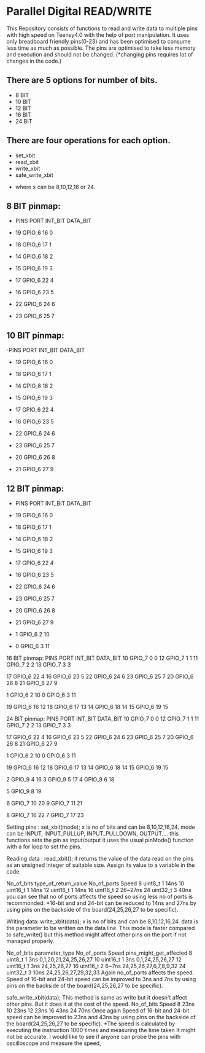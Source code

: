 # Parallel Digital READ/WRITE
 This Repository consists of functions to read and write data to multiple pins with high speed on Teensy4.0 with the help of port manipulation.
 It uses only breadboard friendly pins(0-23) and has been optimised to consume less time as much as possible.
 The pins are optimised to take less memory and execution and should not be changed.
(*changing pins requires lot of changes in the code.)

## There are 5 options for number of bits.
- 8 BIT
- 10 BIT
- 12 BIT
- 16 BIT
- 24 BIT

## There are four operations for each option.
- set_xbit
- read_xbit
- write_xbit
- safe_write_xbit
* where x can be 8,10,12,16 or 24.

## 8 BIT pinmap:
- PINS	    PORT	 INT_BIT DATA_BIT
 - 19	    GPIO_6	    16	    0
 - 18	    GPIO_6	    17	    1
 - 14	    GPIO_6	    18	    2
 - 15	    GPIO_6	    19	    3
			
 - 17	    GPIO_6	    22	    4
 - 16	    GPIO_6	    23	    5
 - 22	    GPIO_6	    24	    6
 - 23	    GPIO_6	    25	    7

## 10 BIT pinmap: 
-PINS	    PORT	 INT_BIT  DATA_BIT
 - 19	    GPIO_6	    16	    0
 - 18	    GPIO_6	    17	    1
 - 14  	  GPIO_6	    18	    2
 - 15	    GPIO_6	    19	    3
			
- 17	    GPIO_6	    22      4
- 16	    GPIO_6	    23	    5
- 22	    GPIO_6	    24	    6
- 23	    GPIO_6	    25	    7
- 20	    GPIO_6	    26	    8
- 21	    GPIO_6	    27	    9

## 12 BIT pinmap:
- PINS	    PORT	 INT_BIT  DATA_BIT
 - 19	    GPIO_6	    16	    0
 - 18	    GPIO_6  	  17	    1
 - 14  	  GPIO_6	    18	    2
 - 15	    GPIO_6	    19	    3
			
 - 17	    GPIO_6  	  22	    4
 - 16	    GPIO_6  	  23	    5
 - 22	    GPIO_6  	  24	    6
 - 23  	  GPIO_6	    25	    7
 - 20  	  GPIO_6	    26	    8
 - 21	    GPIO_6	    27	    9
			
 - 1	    GPIO_6  	  2	    10
 - 0	    GPIO_6	    3	    11

16 BIT pinmap:
PINS	    PORT	 INT_BIT	DATA_BIT
10	    GPIO_7	    0	        0
12	    GPIO_7	    1	        1
11	    GPIO_7	    2	        2
13	    GPIO_7	    3	        3
			
17	    GPIO_6	    22	        4
16	    GPIO_6	    23	        5
22	    GPIO_6	    24      	6
23	    GPIO_6	    25	        7
20	    GPIO_6	    26	        8
21	    GPIO_6	    27	        9
			
1	    GPIO_6	    2	        10
0	    GPIO_6	    3	        11
			
19  	    GPIO_6	    16	        12
18	    GPIO_6	    17	        13
14	    GPIO_6	    18	        14
15	    GPIO_6	    19	        15

24 BIT pinmap:
PINS	    PORT	 INT_BIT	DATA_BIT
10	    GPIO_7	    0	        0
12	    GPIO_7	    1	        1
11	    GPIO_7	    2	        2
13	    GPIO_7	    3	        3
			
17	    GPIO_6	    22	        4
16  	    GPIO_6	    23	        5
22	    GPIO_6	    24	        6
23	    GPIO_6	    25	        7
20	    GPIO_6	    26      	8
21  	    GPIO_6	    27	        9
			
1	    GPIO_6	    2	        10
0	    GPIO_6	    3	        11
			
19  	    GPIO_6	    16	        12
18  	    GPIO_6	    17	        13
14  	    GPIO_6          18	        14
15  	    GPIO_6	    19	        15
			
2	    GPIO_9	    4	        16
3	    GPIO_9	    5	        17
4	    GPIO_9	    6	        18
			
5	    GPIO_9	    8	        19
			
6	    GPIO_7	    10	        20
9	    GPIO_7	    11	        21
			
8	    GPIO_7	    16	        22
7	    GPIO_7	    17	        23


Setting pins :
set_xbit(mode);
x is no of bits and can be 8,10,12,16,24.
mode can be INPUT, INPUT_PULLUP, INPUT_PULLDOWN, OUTPUT....
this functions sets the pin as input/output it uses the usual pinMode() function with a for loop to set the pins.

Reading data :
read_xbit();
it returns the value of the data read on the pins as an unsigned integer of suitable size. Assign its value to a variable in the code.

No_of_bits       type_of_return_value        No_of_ports      Speed
   8                    uint8_t                   1            14ns
   10                   uint16_t                  1            14ns
   12                   uint16_t                  1            14ns
   16                   uint16_t                  2           26~27ns
   24                   uint32_t                  3            40ns
you can see that no of ports affects the speed so using less no of ports is recommonded. 
*16-bit and and 24-bit can be reduced to 14ns and 27ns by using pins on the backside of the board(24,25,26,27 to be specific).


Writing data:
write_xbit(data);
x is no of bits and can be 8,10,12,16,24.
data is the parameter to be written on the data line.
This mode is faster compared to safe_write() but this method might affect other pins on the port if not managed properly.

No_of_bits       parameter_type        No_of_ports      Speed         pins_might_get_affected
    8               uint8_t                 1            3ns           0,1,20,21,24,25,26,27
    10              uint16_t                1            3ns           0,1,24,25,26,27
    12              uint16_t                1            3ns           24,25,26,27
    16              uint16_t                2           6~7ns          24,25,26,27,6,7,8,9,32
    24              uint32_t                3            10ns          24,25,26,27,29,32,33
Again no_of_ports affects the speed. Speed of 16-bit and 24-bit speed can be improved to 3ns and 7ns by using pins on the backside of the board(24,25,26,27 to be specific).

safe_write_xbit(data);
This method is same as write but it doesn't affect other pins. 
But it does it at the cost of the speed. 
No_of_bits     Speed
    8           23ns
    10          23ns
    12          23ns
    16          43ns
    24          70ns
Once again Speed of 16-bit and 24-bit speed can be improved to 23ns and 43ns by using pins on the backside of the board(24,25,26,27 to be specific).
*The speed is calculated by executing the instruction 1000 times and measuring the time taken It might not be accurate. I would like to see if anyone can probe the pins with oscilloscope and measure the speed,
